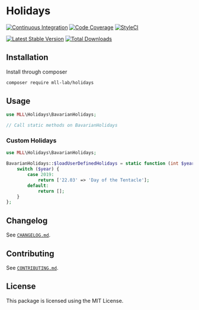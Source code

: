 # Holidays

[![Continuous Integration](https://github.com/mll-lab/holidays/workflows/Continuous%20Integration/badge.svg)](https://github.com/mll-lab/holidays/actions)
[![Code Coverage](https://codecov.io/gh/mll-lab/holidays/branch/master/graph/badge.svg)](https://codecov.io/gh/mll-lab/holidays)
[![StyleCI](https://github.styleci.io/repos/414166520/shield?branch=master)](https://github.styleci.io/repos/414166520)

[![Latest Stable Version](https://poser.pugx.org/mll-lab/holidays/v/stable)](https://packagist.org/packages/mll-lab/holidays)
[![Total Downloads](https://poser.pugx.org/mll-lab/holidays/downloads)](https://packagist.org/packages/mll-lab/holidays)

## Installation

Install through composer

```sh
composer require mll-lab/holidays
```

## Usage

```php
use MLL\Holidays\BavarianHolidays;

// Call static methods on BavarianHolidays
```

### Custom Holidays

```php
use MLL\Holidays\BavarianHolidays;

BavarianHolidays::$loadUserDefinedHolidays = static function (int $year): array {
    switch ($year) {
        case 2019:
            return ['22.03' => 'Day of the Tentacle'];
        default:
            return [];
    }
};
```

## Changelog

See [`CHANGELOG.md`](CHANGELOG.md).

## Contributing

See [`CONTRIBUTING.md`](.github/CONTRIBUTING.md).

## License

This package is licensed using the MIT License.
